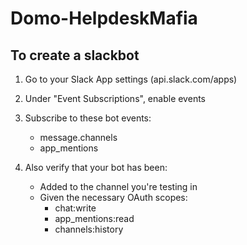 # Domo-HelpdeskMafia

## To create a slackbot

1. Go to your Slack App settings (api.slack.com/apps)
2. Under "Event Subscriptions", enable events
3. Subscribe to these bot events:

   - message.channels
   - app_mentions

4. Also verify that your bot has been:
   - Added to the channel you're testing in
   - Given the necessary OAuth scopes:
      - chat:write
      - app_mentions:read
      - channels:history
